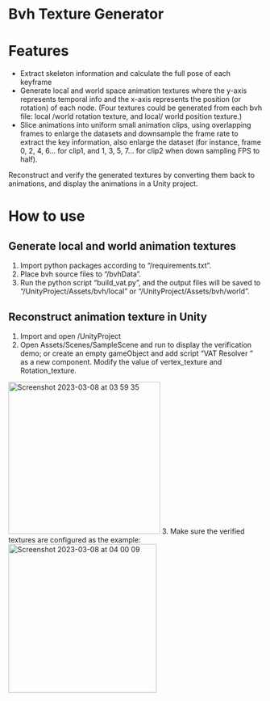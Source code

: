 # Bvh Texture Generator
 


# Features
- Extract skeleton information and calculate the full pose of each keyframe
- Generate local and world space animation textures where the y-axis represents temporal info and the x-axis represents the position (or rotation) of each node. 
(Four textures could be generated from each bvh file: local /world rotation texture, and local/ world position texture.)
- Slice animations into uniform small animation clips, using overlapping frames to enlarge the datasets and downsample the frame rate to extract the key information, also enlarge the dataset (for instance, frame 0, 2, 4, 6... for clip1, and 1, 3, 5, 7... for clip2 when down sampling FPS to half).

Reconstruct and verify the generated textures by converting them back to animations, and display the animations in a Unity project.


# How to use 

## Generate local and world animation textures

1. Import python packages according to “/requirements.txt”.
2. Place bvh source files to “/bvhData”.
3. Run the python script “build_vat.py”, and the output files will be saved to “/UnityProject/Assets/bvh/local” or “/UnityProject/Assets/bvh/world”.


## Reconstruct animation texture in Unity

1. Import and open /UnityProject
2. Open Assets/Scenes/SampleScene and run to display the verification demo; or create an empty gameObject and add script “VAT Resolver ” as a new component. Modify the value of vertex_texture and Rotation_texture.
<img width="301" alt="Screenshot 2023-03-08 at 03 59 35" src="https://user-images.githubusercontent.com/29623574/223616400-e06422fe-70a8-405b-b2f5-cdb41614bee9.png">
3. Make sure the verified textures are configured as the example:
<img width="294" alt="Screenshot 2023-03-08 at 04 00 09" src="https://user-images.githubusercontent.com/29623574/223616408-560510a2-0201-45b8-aae0-303695faa1fe.png">


